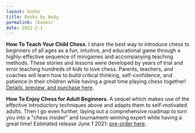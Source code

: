 ```yaml
---
layout: books
title: Books by Andy
permalink: /books/
date: 2021-2-1
---
```


**How To Teach Your Child Chess**. I share the best way to introduce chess to beginners of all ages as a fun, intuitive, and educational game through a highly-effective sequence of minigames and accompanying teaching methods. These stories and lessons were developed by years of trial and error teaching hundreds of kids to love chess. Parents, teachers, and coaches will learn how to build critical thinking, self-confidence, and patience in their children while having a great time playing chess together! [Details, preview, and purchase here](https://yourmovepublishing.com).

**How To Enjoy Chess for Adult Beginners**. A sequel which makes use of the effective introductory techniques above and adapts them to self-motivated adults. Then I go even further, laying out a comprehensive roadmap to turn you into a "chess insider" and tournament-winning expert while having a great time! Estimated release June 1 2021: [pre-order here](https://yourmovepublishing.com/#preorder-enjoy-book).
